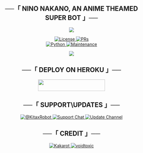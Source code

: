 <h2 align="center">
    ──「 NINO NAKANO, AN ANIME THEAMED SUPER BOT 」──
</h2>

<p align="center">
  <img src="https://telegra.ph/file/1ee2ffb23ab9dc3a5b042.jpg">
</p>

<p align="center">
  <a href="https://github.com/SOME-1HING/yor-froger-bot/blob/main/LICENSE"> <img src="https://img.shields.io/badge/License-GPLv3-blueviolet?style=for-the-badge" alt="License" /> </a>
  <a href="https://makeapullrequest.com"> <img src="https://img.shields.io/badge/PRs-Welcome-yellow?style=for-the-badge" alt="PRs" /></a></br>
  <a href="https://www.python.org/"> <img src="https://img.shields.io/badge/Made%20With-Python-blue?style=for-the-badge&logo=python" alt="Python" /> </a>
  <a href="https://github.com/SOME-1HING/yor-froger-bot"> <img src="https://img.shields.io/badge/Maintained-Yes-light green?style=for-the-badge" alt="Maintenance" /> </a>
</p>

<p align="center">
  <img src="https://telegra.ph/file/b80d08bb9a74ec6a63b5b.jpg">
</p>

<h2 align="center">
    ──「 DEPLOY ON HEROKU 」──
</h2>

<p align="center"><a href="https://heroku.com/deploy?template=https://github.com/KakarotXD/Nino-Nakano-Probot"> <img src="https://img.shields.io/badge/Deploy%20To%20Heroku-purple?style=for-the-badge&logo=heroku" width="220" height="38.45"/></a></p>


<h2 align="center">
    ──「 SUPPORT\UPDATES 」──
</h2>

<p align="center">
<a href= "http://t.me/NinoXprobot"> <img src="https://img.shields.io/badge/NINOxPROBOT-green?style=for-the-badge&logo=telegram" alt=@KitaxRobot on Telegram" /> </a>
<a href= "https://t.me/NinoxSupport"> <img src="https://img.shields.io/badge/Support-Chat-green?style=for-the-badge&logo=telegram" alt="Support Chat" /> </a>
<a href="https://t.me/kitaxupdates"> <img src="https://img.shields.io/badge/Update-Channel-green?style=for-the-badge&logo=telegram" alt="Update Channel" /> </a>
</p>

<h2 align="center">
    ──「 CREDIT 」──
</h2>

<p align="center">
<a href="https://github.com/KakarotXD"> <img src="https://img.shields.io/badge/Kakarot-magenta?style=for-the-badge&logo=github" alt="Kakarot" /> </a>
<a href="https://github.com/Voidxtoxic"> <img src="https://img.shields.io/badge/voidtoxic-magenta?style=for-the-badge&logo=github" alt="voidtoxic" /> </a>
</p>
